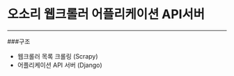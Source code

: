 오소리 웹크롤러 어플리케이션 API서버
=====================
--------------
###구조

 - 웹크롤러 목록 크롤링 (Scrapy)
 - 어플리케이션 API 서버 (Django)